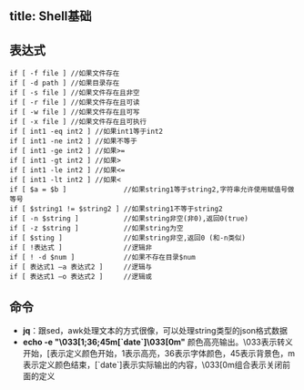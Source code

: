 title: Shell基础
---

## 表达式
```shell
if [ -f file ] //如果文件存在
if [ -d path ] //如果目录存在
if [ -s file ] //如果文件存在且非空 
if [ -r file ] //如果文件存在且可读
if [ -w file ] //如果文件存在且可写
if [ -x file ] //如果文件存在且可执行    
if [ int1 -eq int2 ] //如果int1等于int2   
if [ int1 -ne int2 ] //如果不等于    
if [ int1 -ge int2 ] //如果>=
if [ int1 -gt int2 ] //如果>
if [ int1 -le int2 ] //如果<=
if [ int1 -lt int2 ] //如果<
if [ $a = $b ]              //如果string1等于string2,字符串允许使用赋值号做等号
if [ $string1 != $string2 ] //如果string1不等于string2
if [ -n $string ]           //如果string非空(非0),返回0(true)
if [ -z $string ]           //如果string为空
if [ $sting ]               //如果string非空,返回0 (和-n类似)
if [ !表达式 ]               //逻辑非
if [ ! -d $num ]            //如果不存在目录$num
if [ 表达式1 –a 表达式2 ]     //逻辑与
if [ 表达式1 –o 表达式2 ]     //逻辑或
```

## 命令
- **jq**：跟sed，awk处理文本的方式很像，可以处理string类型的json格式数据
- **echo -e "\033[1;36;45m[\`date\`]\033[0m"** 颜色高亮输出。\033表示转义开始，[表示定义颜色开始，1表示高亮，36表示字体颜色，45表示背景色，m表示定义颜色结束，[\`date\`]表示实际输出的内容，\033[0m组合表示关闭前面的定义
